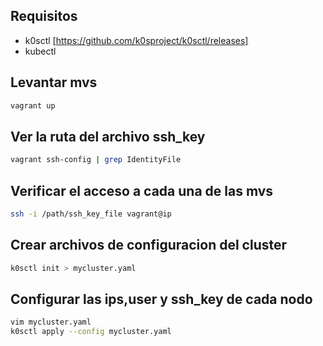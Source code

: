 Requisitos
----------
* k0sctl [https://github.com/k0sproject/k0sctl/releases]
* kubectl

Levantar mvs
------------
```bash
vagrant up
```
Ver la ruta del archivo ssh_key
------------
```bash
vagrant ssh-config | grep IdentityFile
```
Verificar el acceso a cada una de las mvs
------------
```bash
ssh -i /path/ssh_key_file vagrant@ip
```
Crear archivos de configuracion del cluster
-------------------------------------------
```bash
k0sctl init > mycluster.yaml
```
Configurar las ips,user y ssh_key de cada nodo
-------------------------------------------
```bash
vim mycluster.yaml
k0sctl apply --config mycluster.yaml
```

